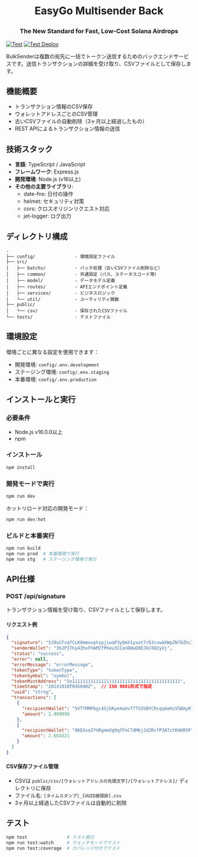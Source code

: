 # <p align="center">EasyGo Multisender Back</p>
### <p align="center">The New Standard for Fast, Low-Cost Solana Airdrops</p>
[![Test](https://github.com/pj-guzen/BulkSender-Back/actions/workflows/test.yml/badge.svg)](https://github.com/pj-guzen/BulkSender-Back/actions/workflows/test.yml)
[![Test Deploy](https://github.com/pj-guzen/BulkSender-Back/actions/workflows/test_deploy.yml/badge.svg)](https://github.com/pj-guzen/BulkSender-Back/actions/workflows/test_deploy.yml)

BulkSenderは複数の宛先に一括でトークン送信するためのバックエンドサービスです。送信トランザクションの詳細を受け取り、CSVファイルとして保存します。

## 機能概要

- トランザクション情報のCSV保存
- ウォレットアドレスごとのCSV管理
- 古いCSVファイルの自動削除（3ヶ月以上経過したもの）
- REST APIによるトランザクション情報の送信

## 技術スタック

- **言語**: TypeScript / JavaScript
- **フレームワーク**: Express.js
- **開発環境**: Node.js (v16以上)
- **その他の主要ライブラリ**:
  - date-fns: 日付の操作
  - helmet: セキュリティ対策
  - cors: クロスオリジンリクエスト対応
  - jet-logger: ログ出力

## ディレクトリ構成

```
.
├── config/               - 環境設定ファイル
├── src/
│   ├── batchs/           - バッチ処理（古いCSVファイル削除など）
│   ├── common/           - 共通設定（パス、ステータスコード等）
│   ├── model/            - データモデル定義
│   ├── routes/           - APIエンドポイント定義
│   ├── services/         - ビジネスロジック
│   └── util/             - ユーティリティ関数
├── public/
│   └── csv/              - 保存されたCSVファイル
└── tests/                - テストファイル
```

## 環境設定

環境ごとに異なる設定を使用できます：

- 開発環境: `config/.env.development`
- ステージング環境: `config/.env.staging`
- 本番環境: `config/.env.production`

## インストールと実行

### 必要条件

- Node.js v16.0.0以上
- npm

### インストール

```bash
npm install
```

### 開発モードで実行

```bash
npm run dev
```

ホットリロード対応の開発モード：

```bash
npm run dev:hot
```

### ビルドと本番実行

```bash
npm run build
npm run prod  # 本番環境で実行
npm run stg   # ステージング環境で実行
```

## API仕様

### POST /api/signature

トランザクション情報を受け取り、CSVファイルとして保存します。

#### リクエスト例

```json
{
  "signature": "539uCFvqfCLK8mmoxphzpjiwaP3yQmX1yxot7rD3cvwAXWpZN78Zhc39m9GBrKmU8Hhe5Xtz8CVxpkS8NcKDmR3F",
  "senderWallet": "3bJP1Thy43hxFhAMZfPKeu3CCanDWuD8EJkC6Q2yUj",
  "status": "success",
  "error": null,
  "errorMessage": "errorMessage",
  "tokenType": "tokenType",
  "tokenSymbol": "symbol",
  "tokenMintAddress": "So11111111111111111111111111111111111111111",
  "timeStamp": "20141010T045040Z",  // ISO 8601形式で指定
  "uuid": "strng",
  "transactions": [
    {
      "recipientWallet": "5VTTMMPbgi4SjbKyeXwUvTf7S5VBYCRcqq4eHzV5BmyR",
      "amount": 2.999999
    },
    {
      "recipientWallet": "8KEXsoZYVRgmmXg9qfFnC7dMKjJdZRcfP3ATztR4KR5P",
      "amount": 2.654321
    }
  ]
}
```

#### CSV保存ファイル管理

- CSVは `public/csv/[ウォレットアドレスの先頭文字]/[ウォレットアドレス]/` ディレクトリに保存
- ファイル名: `[タイムスタンプ]_[UUID接頭辞].csv`
- 3ヶ月以上経過したCSVファイルは自動的に削除

## テスト

```bash
npm test               # テスト実行
npm run test:watch     # ウォッチモードでテスト
npm run test:coverage  # カバレッジ付きでテスト
```
